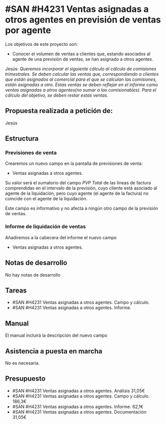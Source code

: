 # #SAN #H4231 Ventas asignadas a otros agentes en previsión de ventas por agente

Los objetivos de este proyecto son:
+ Conocer el volumen de ventas a clientes que, estando asociados al agente de una previsión de ventas, se han asignado a otros agentes.

Jesús:
_Queremos incorporar el siguiente cálculo al cálculo de comisiones trimestrales. Se deben calcular las ventas que, correspondiendo a clientes que están asignados al comercial para el que se calculan las comisiones, están asignadas a otro. Estas ventas se deben reflejar en el informe como ventas asignadas a otros agentes(no sumar a las comisionables). Para el cálculo del objetivo, se deben restar estas ventas._

## Propuesta realizada a petición de:
Jesús

## Estructura

### Previsiones de venta
Crearemos un nuevo campo en la pantalla de previsiones de venta:
+ Ventas asignadas a otros agentes.

Su valor será el sumatorio del campo *PVP Total* de las líneas de factura comprendidas en el intervalo de la previsión, cuyo cliente está asociado al agente de la liquidación, pero cuyo agente (el agente de la factura) no coincide con el agente de la liquidación.

Este campo es informativo y no afecta a ningún otro campo de la previsión de ventas.

### Informe de liquidación de ventas
Añadiremos a la cabecera del informe el nuevo campo
+ Ventas asignadas a otros agentes.

## Notas de desarrollo
No hay notas de desarrollo

## Tareas
* #SAN #H4231 Ventas asignadas a otros agentes. Campo y cálculo.
* #SAN #H4231 Ventas asignadas a otros agentes. Informe.

## Manual
El manual incluirá la descripción del nuevo campo

## Asistencia a puesta en marcha
No es necesaria.

## Presupuesto
* #SAN #H4231 Ventas asignadas a otros agentes. Análisis 31,05€
* #SAN #H4231 Ventas asignadas a otros agentes. Campo y cálculo. 186,3€
* #SAN #H4231 Ventas asignadas a otros agentes. Informe. 62,1€
* #SAN #H4231 Ventas asignadas a otros agentes. Documentación 31,05€